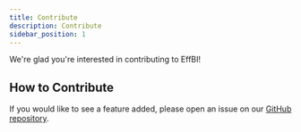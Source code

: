 ```yaml
---
title: Contribute
description: Contribute
sidebar_position: 1
---
```


We're glad you're interested in contributing to EffBI!

## How to Contribute

If you would like to see a feature added, please open an issue on our [GitHub repository](https://github.com/Vshnv2001/eff-bi/issues).